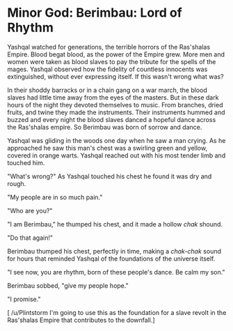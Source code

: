 # Minor God: Berimbau: Lord of Rhythm

Yashqal watched for generations, the terrible horrors of the Ras'shalas Empire. Blood begat blood, as the power of the Empire grew. More men and women were taken as blood slaves to pay the tribute for the spells of the mages. Yashqal observed how the fidelity of countless innocents was extinguished, without ever expressing itself. If this wasn't wrong what was?

In their shoddy barracks or in a chain gang on a war march, the blood slaves had little time away from the eyes of the masters. But in these dark hours of the night they devoted themselves to music. From branches, dried fruits, and twine they made the instruments. Their instruments hummed and buzzed and every night the blood slaves danced a hopeful dance across the Ras'shalas empire. So Berimbau was born of sorrow and dance.

Yashqal was gliding in the woods one day when he saw a man crying. As he approached he saw this man's chest was a swirling green and yellow, covered in orange warts. Yashqal reached out with his most tender limb and touched him.

"What's wrong?" As Yashqal touched his chest he found it was dry and rough.

"My people are in so much pain."

"Who are you?"

"I am Berimbau," he thumped his chest, and it made a hollow *chak* shound.

"Do that again!"

Berimbau thumped his chest, perfectly in time, making a *chak-chak* sound for hours that reminded Yashqal of the foundations of the universe itself.

"I see now, you are rhythm, born of these people's dance. Be calm my son."

Berimbau sobbed, "give my people hope."

"I promise."

\[ /u/Plintstorm I'm going to use this as the foundation for a slave revolt in the Ras'shalas Empire that contributes to the downfall.\]